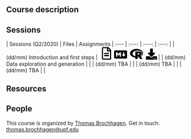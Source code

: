 ## Course description

## Sessions


  | Sessions (Q2/2020) | Files | Assignments
  | :--- | :---: | :---: | :---: |
  | (dd/mm) Introduction and first steps | &nbsp;&nbsp;<a href='./material/2022q3/session01.html' target='_blank'><img src="./fa/file-alt-regular.svg"  width="25"/></a>&nbsp;&nbsp;<a href='./material/2022q3/session01.Rmd' target='_blank'><img src="./fa/markdown-brands.svg" width="35"/></a>&nbsp;&nbsp;<a href='./material/2022q3/session01.R' target='_blank'><img src="./fa/r-project-brands.svg"  width="35"/></a>&nbsp;&nbsp;<a href='./material/2022q3/session01.zip' target='_blank'><img src="./fa/download.svg"  width="30"/></a> |
  | (dd/mm) Data exploration and generation | |
  | (dd/mm) TBA | |
  | (dd/mm) TBA | |
  | (dd/mm) TBA | |



## Resources


## People
This course is organized by <a href='https://brochhagen.github.io' target='_blank'>Thomas Brochhagen</a>. Get in touch: <a href="mailto:thomas.brochhagen@upf.edu">thomas.brochhagen@upf.edu</a>
